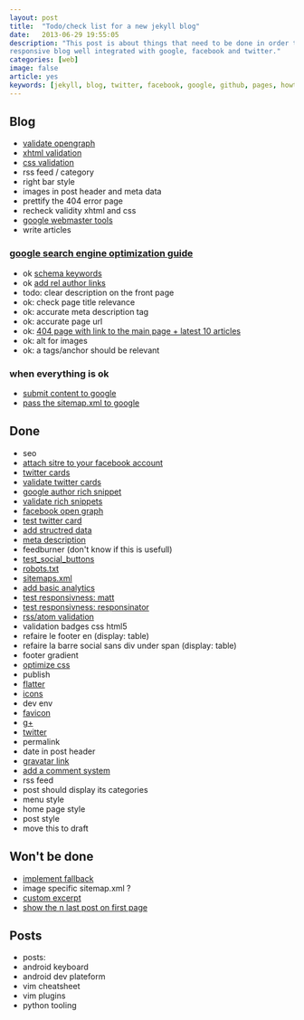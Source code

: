 ```yaml
---
layout: post
title:  "Todo/check list for a new jekyll blog"
date:   2013-06-29 19:55:05
description: "This post is about things that need to be done in order to have a decent
responsive blog well integrated with google, facebook and twitter."
categories: [web]
image: false
article: yes
keywords: [jekyll, blog, twitter, facebook, google, github, pages, howto, check list, todo list]
---
```


## Blog
* [validate opengraph](https://developers.facebook.com/tools/debug)
* [xhtml validation](http://validator.w3.org/check?uri=http%3A%2F%2Fgustavepate.github.io)
* [css validation](http://jigsaw.w3.org/css-validator/validator?uri=http%3A%2F%2Fgustavepate.github.io)
* rss feed / category
* right bar style
* images in post header and meta data
* prettify the 404 error page
* recheck validity xhtml and css
* [google webmaster tools](http://www.google.com/webmasters/tools/)
* write articles

### [google search engine optimization guide](http://www.google.com/webmasters/docs/search-engine-optimization-starter-guide.pdf)
* ok [schema keywords](http://schema.org/)
* ok [add rel author links](http://www.vervesearch.com/blog/seo/how-to-implement-the-relauthor-tag-a-step-by-step-guide/)
* todo: clear description on the front page
* ok: check page title relevance
* ok: accurate meta description tag
* ok: accurate page url
* ok:  [404 page with link to the main page + latest 10 articles](http://yizeng.me/2013/05/26/create-a-custom-jekyll-404-page/)
* ok: alt for images
* ok: a tags/anchor should be relevant

### when everything is ok
* [submit content to google](http://www.google.com/submityourcontent/)
* [pass the sitemap.xml to google](https://www.google.com/webmasters/tools/home)


## Done
* seo
* [attach sitre to your facebook account](https://developers.facebook.com/docs/insights/)
* [twitter cards](https://github.com/jpoehls/hulk-example/blob/master/_posts/2013/2013-02-02-jekyll-recipes-for-blog-meta-tags.md)
* [validate twitter cards](https://dev.twitter.com/docs/cards/validation/validator)
* [google author rich snippet](http://davidensinger.com/2013/05/setting-up-google-author-rich-snippets/)
* [validate rich snippets](https://www.google.com/webmasters/tools/richsnippets)
* [facebook open graph](http://davidensinger.com/2013/04/adding-open-graph-tags-to-jekyll/)
* [test twitter card](https://dev.twitter.com/docs/cards/validation/validator)
* [add structred data](http://schema.org/)
* [meta description](http://paradigmatic.streum.org/2011/02/generating-html-meta-data-with-jekyll/)
* feedburner (don't know if this is usefull)
* [test_social_buttons](http://yourlittlehands.com/)
* [robots.txt](http://www.robotstxt.org/)
* [sitemaps.xml](http://www.sitemaps.org/fr/)
* [add basic analytics](http://www.google.com/analytics/)
* [test responsivness: matt](http://mattkersley.com/responsive/)
* [test responsivness: responsinator](http://www.responsinator.com/?url=http%3A%2F%2Fgustavepate.github.io%2F)
* [rss/atom validation](http://validator.w3.org/feed/check.cgi?url=http%3A%2F%2Fgustavepate.github.io%2Fatom.xml)
* validation badges css html5
* refaire le footer en (display: table)
* refaire la barre social sans div under span (display: table)
* footer gradient
* [optimize css](https://github.com/geuis/helium-css)
* publish
* [flatter](http://developers.flattr.net/button/)
* [icons](http://zurb.com/playground/social-webicons)
* dev env
* [favicon](http://www.favicon.cc/)
* [g+](https://developers.google.com/+/web/+1button/)
* [twitter](https://dev.twitter.com/docs/tweet-button)
* permalink
* date in post header
* [gravatar link](http://fr.gravatar.com/)
* [add a comment system](http://disqus.com/)
* rss feed
* post should display its categories
* menu style
* home page style
* post style
* move this to draft

## Won't be done
* [implement fallback](http://modernizr.com/)
* image specific sitemap.xml ?
* [custom excerpt](https://coderwall.com/p/eazb7w)
* [show the n last post on first page](/ressources/liquid.txt)

## Posts
* posts:
* android keyboard
* android dev plateform
* vim cheatsheet
* vim plugins
* python tooling
